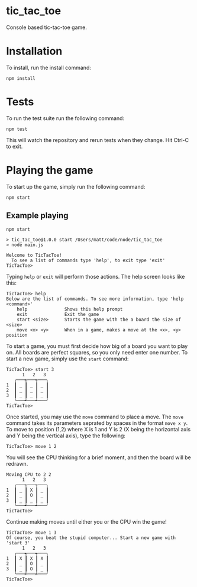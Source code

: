 tic_tac_toe
===========

Console based tic-tac-toe game.

# Installation

To install, run the install command:

    npm install

# Tests

To run the test suite run the following command:

    npm test

This will watch the repository and rerun tests when they change. Hit Ctrl-C to exit.

# Playing the game

To start up the game, simply run the following command:

    npm start

## Example playing

    npm start

    > tic_tac_toe@1.0.0 start /Users/matt/code/node/tic_tac_toe
    > node main.js

    Welcome to TicTacToe!
      To see a list of commands type 'help', to exit type 'exit'
    TicTacToe>

Typing `help` or `exit` will perform those actions. The help screen looks like this:

    TicTacToe> help
    Below are the list of commands. To see more information, type 'help <command>'
        help              Shows this help prompt
        exit              Exit the game
        start <size>      Starts the game with the a board the size of <size>
        move <x> <y>      When in a game, makes a move at the <x>, <y> position

To start a game, you must first decide how big of a board you want to play on. All boards are perfect squares, so you only need enter one number. To start a new game, simply use the `start` command:

    TicTacToe> start 3
          1   2   3
       ╭───┭───┭───╮
    1  ┃ _ ┃ _ ┃ _ ┃
    2  ┃ _ ┃ _ ┃ _ ┃
    3  ┃ _ ┃ _ ┃ _ ┃
       ╰───┵───┵───╯
    TicTacToe>

Once started, you may use the `move` command to place a move. The `move` command takes its parameters seprated by spaces in the format `move x y`. To move to position (1,2) where X is 1 and Y is 2 (X being the horizontal axis and Y being the vertical axis), type the following:

    TicTacToe> move 1 2

You will see the CPU thinking for a brief moment, and then the board will be redrawn.

    Moving CPU to 2 2
          1   2   3
       ╭───┭───┭───╮
    1  ┃ _ ┃ X ┃ _ ┃
    2  ┃ _ ┃ O ┃ _ ┃
    3  ┃ _ ┃ _ ┃ _ ┃
       ╰───┵───┵───╯
    TicTacToe>

Continue making moves until either you or the CPU win the game!

    TicTacToe> move 1 3
    Of course, you beat the stupid computer... Start a new game with 'start 3'
          1   2   3
       ╭───┭───┭───╮
    1  ┃ X ┃ X ┃ X ┃
    2  ┃ _ ┃ O ┃ _ ┃
    3  ┃ _ ┃ O ┃ _ ┃
       ╰───┵───┵───╯
    TicTacToe>
